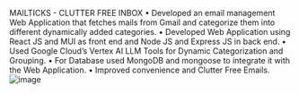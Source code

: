 MAILTICKS - CLUTTER FREE INBOX
• Developed an email management Web Application that fetches mails from Gmail and categorize them into different
dynamically added categories.
• Developed Web Application using React JS and MUI as front end and Node JS and Express JS in back end.
• Used Google Cloud’s Vertex AI LLM Tools for Dynamic Categorization and Grouping.
• For Database used MongoDB and mongoose to integrate it with the Web Application.
• Improved convenience and Clutter Free Emails.
![image](https://github.com/kshitijbisen/Mailticks/assets/78840091/c7795fbc-bbd1-4981-81a2-6bdded30b5ed)


